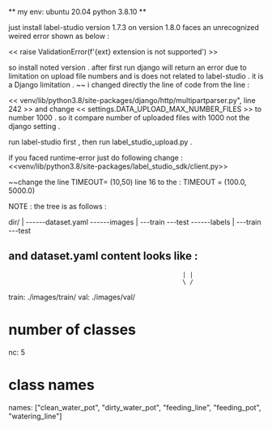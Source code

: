 ** my env: ubuntu 20.04 python 3.8.10 **

just install label-studio version 1.7.3 on 
version 1.8.0 faces an unrecognized weired error shown as below :

<< raise ValidationError(f'{ext} extension is not supported') >>

so install noted version . 
after first run django will return an error due to limitation on upload file numbers and is does not related to label-studio .
it is a Django limitation .
~~ i changed directly the line of code from the line :

<< venv/lib/python3.8/site-packages/django/http/multipartparser.py", line 242 >>
and change 
<< settings.DATA_UPLOAD_MAX_NUMBER_FILES >> to number 1000 . so it compare number of uploaded files with 1000 not the django setting .


run label-studio first , then run label_studio_upload.py .

if you faced runtime-error just do following change :
<<venv/lib/python3.8/site-packages/label_studio_sdk/client.py>>

~~change the line TIMEOUT= (10,50)   line 16 
to the : TIMEOUT = (100.0, 5000.0)


NOTE :
the tree is as follows :

dir/
|
------dataset.yaml
------images
      |
       ---train
       ---test
------labels
      |
       ---train
       ---test

and dataset.yaml content looks like : 
-----------------------------------------------------
                                                    | |
                                                    \ /
train: ./images/train/
val: ./images/val/

# number of classes
nc: 5

# class names
names: ["clean_water_pot", "dirty_water_pot", "feeding_line", "feeding_pot", "watering_line"]